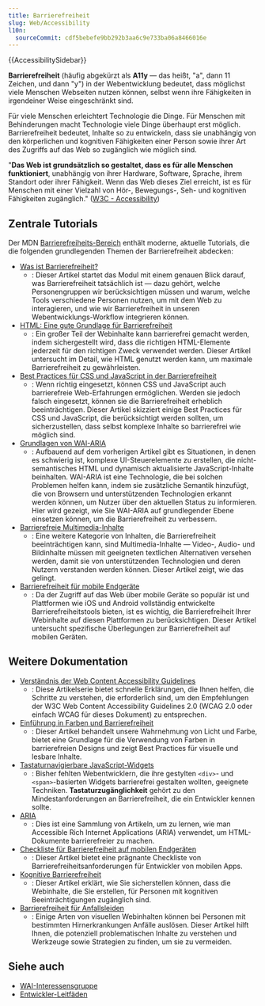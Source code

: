 ```yaml
---
title: Barrierefreiheit
slug: Web/Accessibility
l10n:
  sourceCommit: cdf5bebefe9bb292b3aa6c9e733ba06a8466016e
---
```


{{AccessibilitySidebar}}

**Barrierefreiheit** (häufig abgekürzt als **A11y** — das heißt, "a", dann 11 Zeichen, und dann "y") in der Webentwicklung bedeutet, dass möglichst viele Menschen Webseiten nutzen können, selbst wenn ihre Fähigkeiten in irgendeiner Weise eingeschränkt sind.

Für viele Menschen erleichtert Technologie die Dinge. Für Menschen mit Behinderungen macht Technologie viele Dinge überhaupt erst möglich. Barrierefreiheit bedeutet, Inhalte so zu entwickeln, dass sie unabhängig von den körperlichen und kognitiven Fähigkeiten einer Person sowie ihrer Art des Zugriffs auf das Web so zugänglich wie möglich sind.

"**Das Web ist grundsätzlich so gestaltet, dass es für alle Menschen funktioniert**, unabhängig von ihrer Hardware, Software, Sprache, ihrem Standort oder ihrer Fähigkeit. Wenn das Web dieses Ziel erreicht, ist es für Menschen mit einer Vielzahl von Hör-, Bewegungs-, Seh- und kognitiven Fähigkeiten zugänglich." ([W3C - Accessibility](https://www.w3.org/standards/webdesign/accessibility))

## Zentrale Tutorials

Der MDN [Barrierefreiheits-Bereich](/de/docs/Learn_web_development/Core/Accessibility) enthält moderne, aktuelle Tutorials, die die folgenden grundlegenden Themen der Barrierefreiheit abdecken:

- [Was ist Barrierefreiheit?](/de/docs/Learn_web_development/Core/Accessibility/What_is_accessibility)
  - : Dieser Artikel startet das Modul mit einem genauen Blick darauf, was Barrierefreiheit tatsächlich ist — dazu gehört, welche Personengruppen wir berücksichtigen müssen und warum, welche Tools verschiedene Personen nutzen, um mit dem Web zu interagieren, und wie wir Barrierefreiheit in unseren Webentwicklungs-Workflow integrieren können.
- [HTML: Eine gute Grundlage für Barrierefreiheit](/de/docs/Learn_web_development/Core/Accessibility/HTML)
  - : Ein großer Teil der Webinhalte kann barrierefrei gemacht werden, indem sichergestellt wird, dass die richtigen HTML-Elemente jederzeit für den richtigen Zweck verwendet werden. Dieser Artikel untersucht im Detail, wie HTML genutzt werden kann, um maximale Barrierefreiheit zu gewährleisten.
- [Best Practices für CSS und JavaScript in der Barrierefreiheit](/de/docs/Learn_web_development/Core/Accessibility/CSS_and_JavaScript)
  - : Wenn richtig eingesetzt, können CSS und JavaScript auch barrierefreie Web-Erfahrungen ermöglichen. Werden sie jedoch falsch eingesetzt, können sie die Barrierefreiheit erheblich beeinträchtigen. Dieser Artikel skizziert einige Best Practices für CSS und JavaScript, die berücksichtigt werden sollten, um sicherzustellen, dass selbst komplexe Inhalte so barrierefrei wie möglich sind.
- [Grundlagen von WAI-ARIA](/de/docs/Learn_web_development/Core/Accessibility/WAI-ARIA_basics)
  - : Aufbauend auf dem vorherigen Artikel gibt es Situationen, in denen es schwierig ist, komplexe UI-Steuerelemente zu erstellen, die nicht-semantisches HTML und dynamisch aktualisierte JavaScript-Inhalte beinhalten. WAI-ARIA ist eine Technologie, die bei solchen Problemen helfen kann, indem sie zusätzliche Semantik hinzufügt, die von Browsern und unterstützenden Technologien erkannt werden können, um Nutzer über den aktuellen Status zu informieren. Hier wird gezeigt, wie Sie WAI-ARIA auf grundlegender Ebene einsetzen können, um die Barrierefreiheit zu verbessern.
- [Barrierefreie Multimedia-Inhalte](/de/docs/Learn_web_development/Core/Accessibility/Multimedia)
  - : Eine weitere Kategorie von Inhalten, die Barrierefreiheit beeinträchtigen kann, sind Multimedia-Inhalte — Video-, Audio- und Bildinhalte müssen mit geeigneten textlichen Alternativen versehen werden, damit sie von unterstützenden Technologien und deren Nutzern verstanden werden können. Dieser Artikel zeigt, wie das gelingt.
- [Barrierefreiheit für mobile Endgeräte](/de/docs/Learn_web_development/Core/Accessibility/Mobile)
  - : Da der Zugriff auf das Web über mobile Geräte so populär ist und Plattformen wie iOS und Android vollständig entwickelte Barrierefreiheitstools bieten, ist es wichtig, die Barrierefreiheit Ihrer Webinhalte auf diesen Plattformen zu berücksichtigen. Dieser Artikel untersucht spezifische Überlegungen zur Barrierefreiheit auf mobilen Geräten.

## Weitere Dokumentation

- [Verständnis der Web Content Accessibility Guidelines](/de/docs/Web/Accessibility/Understanding_WCAG)
  - : Diese Artikelserie bietet schnelle Erklärungen, die Ihnen helfen, die Schritte zu verstehen, die erforderlich sind, um den Empfehlungen der W3C Web Content Accessibility Guidelines 2.0 (WCAG 2.0 oder einfach WCAG für dieses Dokument) zu entsprechen.
- [Einführung in Farben und Barrierefreiheit](/de/docs/Web/Accessibility/Understanding_Colors_and_Luminance)
  - : Dieser Artikel behandelt unsere Wahrnehmung von Licht und Farbe, bietet eine Grundlage für die Verwendung von Farben in barrierefreien Designs und zeigt Best Practices für visuelle und lesbare Inhalte.
- [Tastaturnavigierbare JavaScript-Widgets](/de/docs/Web/Accessibility/Keyboard-navigable_JavaScript_widgets)
  - : Bisher fehlten Webentwicklern, die ihre gestylten `<div>`- und `<span>`-basierten Widgets barrierefrei gestalten wollten, geeignete Techniken. **Tastaturzugänglichkeit** gehört zu den Mindestanforderungen an Barrierefreiheit, die ein Entwickler kennen sollte.
- [ARIA](/de/docs/Web/Accessibility/ARIA)
  - : Dies ist eine Sammlung von Artikeln, um zu lernen, wie man Accessible Rich Internet Applications (ARIA) verwendet, um HTML-Dokumente barrierefreier zu machen.
- [Checkliste für Barrierefreiheit auf mobilen Endgeräten](/de/docs/Web/Accessibility/Mobile_accessibility_checklist)
  - : Dieser Artikel bietet eine prägnante Checkliste von Barrierefreiheitsanforderungen für Entwickler von mobilen Apps.
- [Kognitive Barrierefreiheit](/de/docs/Web/Accessibility/Cognitive_accessibility)
  - : Dieser Artikel erklärt, wie Sie sicherstellen können, dass die Webinhalte, die Sie erstellen, für Personen mit kognitiven Beeinträchtigungen zugänglich sind.
- [Barrierefreiheit für Anfallsleiden](/de/docs/Web/Accessibility/Seizure_disorders)
  - : Einige Arten von visuellen Webinhalten können bei Personen mit bestimmten Hirnerkrankungen Anfälle auslösen. Dieser Artikel hilft Ihnen, die potenziell problematischen Inhalte zu verstehen und Werkzeuge sowie Strategien zu finden, um sie zu vermeiden.

## Siehe auch

- [WAI-Interessensgruppe](https://www.w3.org/WAI/about/groups/waiig/)
- [Entwickler-Leitfäden](/de/docs/MDN/Guides)
